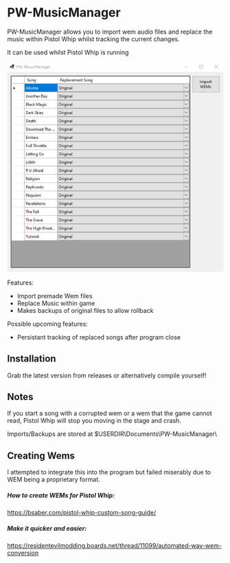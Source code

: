 # PW-MusicManager

PW-MusicManager allows you to import wem audio files and replace the music within Pistol Whip whilst tracking the current changes.

It can be used whilst Pistol Whip is running

![PW-MusicManager](https://github.com/redj0/PW-MusicManager/blob/master/img/program_start.png "PW-MusicManager")

Features:
* Import premade Wem files
* Replace Music within game
* Makes backups of original files to allow rollback

Possible upcoming features:
* Persistant tracking of replaced songs after program close

## Installation

Grab the latest version from releases or alternatively compile yourself!

## Notes
If you start a song with a corrupted wem or a wem that the game cannot read, Pistol Whip will stop you moving in the stage and crash.

Imports/Backups are stored at $USERDIR\Documents\PW-MusicManager\


## Creating Wems
I attempted to integrate this into the program but failed miserably due to WEM being a proprietary format.

##### How to create WEMs for Pistol Whip:

<https://bsaber.com/pistol-whip-custom-song-guide/>

##### Make it quicker and easier:

<https://residentevilmodding.boards.net/thread/11099/automated-wav-wem-conversion>
